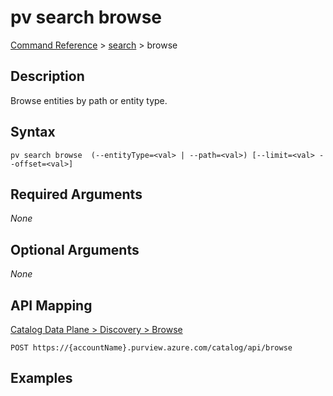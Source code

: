# pv search browse
[Command Reference](../../../README.md#command-reference) > [search](./main.md) > browse

## Description
Browse entities by path or entity type.

## Syntax
```
pv search browse  (--entityType=<val> | --path=<val>) [--limit=<val> --offset=<val>]
```

## Required Arguments
*None*

## Optional Arguments
*None*

## API Mapping
[Catalog Data Plane > Discovery > Browse](https://docs.microsoft.com/en-us/rest/api/purview/catalogdataplane/discovery/browse)
```
POST https://{accountName}.purview.azure.com/catalog/api/browse
```

## Examples
```powershell

```